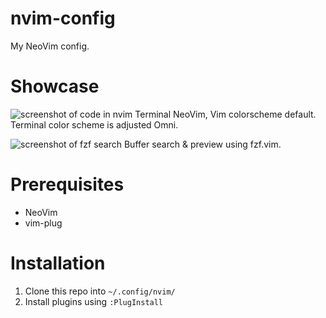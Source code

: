 # nvim-config
My NeoVim config.

# Showcase
![screenshot of code in nvim](https://user-images.githubusercontent.com/40383042/125175499-3199b880-e1ff-11eb-83b1-ff85bb2f0390.png)
Terminal NeoVim, Vim colorscheme default. Terminal color scheme is adjusted Omni.

![screenshot of fzf search](https://user-images.githubusercontent.com/40383042/125192260-7a8e5300-e279-11eb-9d99-aaeadc25c3d6.png)
Buffer search & preview using fzf.vim.

# Prerequisites
- NeoVim
- vim-plug

# Installation
1. Clone this repo into `~/.config/nvim/`
2. Install plugins using `:PlugInstall` 
